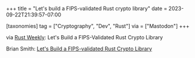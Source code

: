 +++
title = "Let's build a FIPS-validated Rust crypto library"
date = 2023-09-22T21:39:57-07:00

[taxonomies]
tag = ["Cryptography", "Dev", "Rust"]
via = ["Mastodon"]
+++

via [Rust Weekly](https://mastodon.social/@rust_discussions/111111716024713350): Let's Build a FIPS-Validated Rust Crypto Library

<!-- more -->

Brian Smith: [Let's Build a FIPS-validated Rust Crypto Library](https://briansmith.org/lets-build-a-fips-rust-crypto)

